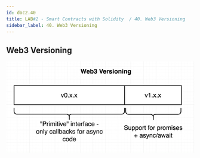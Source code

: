 ```yaml
---
id: doc2.40
title: LAB#2 - Smart Contracts with Solidity  / 40. Web3 Versioning
sidebar_label: 40. Web3 Versioning
---
```


## Web3 Versioning



![alt text](.\assets\Imagem40_1.jpg)


